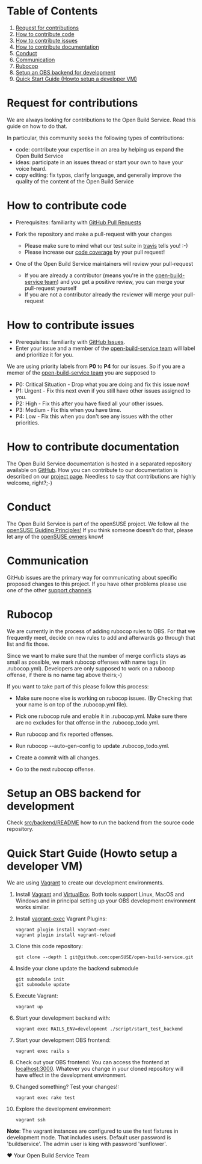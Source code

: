 # Table of Contents

1. [Request for contributions](#request-for-contributions)
2. [How to contribute code](#how-to-contribute-code)
3. [How to contribute issues](#how-to-contribute-issues)
4. [How to contribute documentation](#how-to-contribute-documentation)
5. [Conduct](#conduct)
6. [Communication](#communication)
7. [Rubocop](#rubocop)
8. [Setup an OBS backend for development](#setup-an-obs-backend-for-development)
9. [Quick Start Guide (Howto setup a developer VM)](#quick-start-guide-howto-setup-a-developer-vm)

# Request for contributions
We are always looking for contributions to the Open Build Service. Read this guide on how to do that.

In particular, this community seeks the following types of contributions:

* code: contribute your expertise in an area by helping us expand the Open Build Service
* ideas: participate in an issues thread or start your own to have your voice heard.
* copy editing: fix typos, clarify language, and generally improve the quality of the content of the Open Build Service

# How to contribute code
* Prerequisites: familiarity with [GitHub Pull Requests](https://help.github.com/articles/using-pull-requests.)
* Fork the repository and make a pull-request with your changes
  * Please make sure to mind what our test suite in [travis](https://travis-ci.org/openSUSE/open-build-service) tells you! :-)
  * Please increase our [code coverage](https://codeclimate.com/github/openSUSE/open-build-service) by your pull request!

* One of the Open Build Service maintainers will review your pull-request
  * If you are already a contributor (means you're in the [open-build-service team](https://github.com/orgs/openSUSE/teams/open-build-service)) and you get a positive review, you can merge your pull-request yourself
  * If you are not a contributor already the reviewer will merge your pull-request

# How to contribute issues
* Prerequisites: familiarity with [GitHub Issues](https://guides.github.com/features/issues/).
* Enter your issue and a member of the [open-build-service team](https://github.com/orgs/openSUSE/teams/open-build-service) will label and prioritize it for you.

We are using priority labels from **P0** to **P4** for our issues. So if you are a memer of the [open-build-service team](https://github.com/orgs/openSUSE/teams/open-build-service) you are supposed to
* P0: Critical Situation - Drop what you are doing and fix this issue now!
* P1: Urgent - Fix this next even if you still have other issues assigned to you.
* P2: High   - Fix this after you have fixed all your other issues.
* P3: Medium - Fix this when you have time.
* P4: Low  - Fix this when you don't see any issues with the other priorities.

# How to contribute documentation

The Open Build Service documentation is hosted in a separated repository available on [GitHub](https://github.com/openSUSE/obs-docu). How you can contribute to our documentation is described on our [project page](http://openbuildservice.org/help/manuals/obs-reference-guide/appendix.work_on_obs_book.html). Needless to say that contributions are highly welcome, right?;-)

# Conduct
The Open Build Service is part of the openSUSE project. We follow all the [openSUSE Guiding
Principles!](http://en.opensuse.org/openSUSE:Guiding_principles) If you think
someone doesn't do that, please let any of the [openSUSE
owners](https://github.com/orgs/openSUSE/teams/owners) know!

# Communication
GitHub issues are the primary way for communicating about specific proposed
changes to this project. If you have other problems please use one of the other
[support channels](http://openbuildservice.org/support/)

# Rubocop
We are currently in the process of adding rubocop rules to OBS. For that we
frequently meet, decide on new rules to add and afterwards go through that list
and fix those.

Since we want to make sure that the number of merge conflicts stays as small as
possible, we mark rubocop offenses with name tags (in .rubocop.yml). Developers are
only supposed to work on a rubocop offense, if there is no name tag above theirs;-)

If you want to take part of this please follow this process:

* Make sure noone else is working on rubocop issues. (By Checking that your name
  is on top of the .rubocop.yml file).

* Pick one rubocop rule and enable it in .rubocop.yml. Make sure there are no
  excludes for that offense in the .rubocop_todo.yml.

* Run rubocop and fix reported offenses.

* Run rubocop --auto-gen-config to update .rubocop_todo.yml.

* Create a commit with all changes.

* Go to the next rubocop offense.

# Setup an OBS backend for development

Check [src/backend/README](src/backend/README) how to run the backend from the source code repository.


# Quick Start Guide (Howto setup a developer VM)

We are using [Vagrant](https://www.vagrantup.com/) to create our development environments.

1. Install [Vagrant](https://www.vagrantup.com/downloads.html) and [VirtualBox](https://www.virtualbox.org/wiki/Downloads). Both tools support Linux, MacOS and Windows and in principal setting up your OBS development environment works similar.

2. Install [vagrant-exec](https://github.com/p0deje/vagrant-exec) Vagrant Plugins:

    ```
    vagrant plugin install vagrant-exec
    vagrant plugin install vagrant-reload
    ```

3. Clone this code repository:

    ```
    git clone --depth 1 git@github.com:openSUSE/open-build-service.git
    ```

4. Inside your clone update the backend submodule

   ```
   git submodule init
   git submodule update
   ```

5. Execute Vagrant:

    ```
    vagrant up
    ```

6. Start your development backend with:

    ```
    vagrant exec RAILS_ENV=development ./script/start_test_backend
    ```

7. Start your development OBS frontend:

    ```
    vagrant exec rails s
    ```

8. Check out your OBS frontend:
You can access the frontend at [localhost:3000](http://localhost:3000). Whatever you change in your cloned repository will have effect in the development environment.

9. Changed something? Test your changes!:

    ```
    vagrant exec rake test
    ```

10. Explore the development environment:

    ```
    vagrant ssh
    ```

**Note**: The vagrant instances are configured to use the test fixtures in development mode. That includes users. Default user password is 'buildservice'. The admin user is king with password 'sunflower'.


:heart: Your Open Build Service Team
